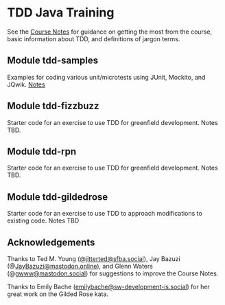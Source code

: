 # TDD Java Training

See the [Course Notes](docs/Course_Notes.md) for guidance on getting the most from the course, basic information about TDD, and definitions of jargon terms. 

## Module tdd-samples 

Examples for coding various unit/microtests using JUnit, Mockito, and JQwik. [Notes](docs/Package_samples.md)

## Module tdd-fizzbuzz 

Starter code for an exercise to use TDD for greenfield development. Notes TBD.

## Module tdd-rpn

Starter code for an exercise to use TDD for greenfield development. Notes TBD.

## Module tdd-gildedrose

Starter code for an exercise to use TDD to approach modifications to existing code. Notes TBD

## Acknowledgements 

Thanks to Ted M. Young (@jitterted@sfba.social), Jay Bazuzi (@JayBazuzi@mastodon.online), and Glenn Waters (@gwww@mastodon.social) for suggestions to improve the Course Notes.

Thanks to Emily Bache (emilybache@sw-development-is.social) for her great work on the Gilded Rose kata. 


